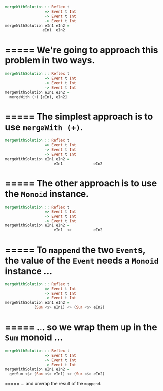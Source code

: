 ```haskell
mergeWithSolution :: Reflex t
                  => Event t Int
                  -> Event t Int
                  -> Event t Int
mergeWithSolution eIn1 eIn2 =
                 eIn1  eIn2
```
=====
We're going to approach this problem in two ways.
=====
```haskell
mergeWithSolution :: Reflex t
                  => Event t Int
                  -> Event t Int
                  -> Event t Int
mergeWithSolution eIn1 eIn2 =
  mergeWith (+) [eIn1, eIn2]
```
=====
The simplest approach is to use `mergeWith (+)`.
=====
```haskell
mergeWithSolution :: Reflex t
                  => Event t Int
                  -> Event t Int
                  -> Event t Int
mergeWithSolution eIn1 eIn2 =
                      eIn1              eIn2
```
=====
The other approach is to use the `Monoid` instance.
=====
```haskell
mergeWithSolution :: Reflex t
                  => Event t Int
                  -> Event t Int
                  -> Event t Int
mergeWithSolution eIn1 eIn2 =
                      eIn1  <>          eIn2
```
=====
To `mappend` the two `Event`s, the value of the `Event` needs a `Monoid` instance ...
=====
```haskell
mergeWithSolution :: Reflex t
                  => Event t Int
                  -> Event t Int
                  -> Event t Int
mergeWithSolution eIn1 eIn2 =
             (Sum <$> eIn1) <> (Sum <$> eIn2)
```
=====
... so we wrap them up in the `Sum` monoid ...
=====
```haskell
mergeWithSolution :: Reflex t
                  => Event t Int
                  -> Event t Int
                  -> Event t Int
mergeWithSolution eIn1 eIn2 =
  getSum <$> (Sum <$> eIn1) <> (Sum <$> eIn2)
```
=====
... and unwrap the result of the `mappend`.
